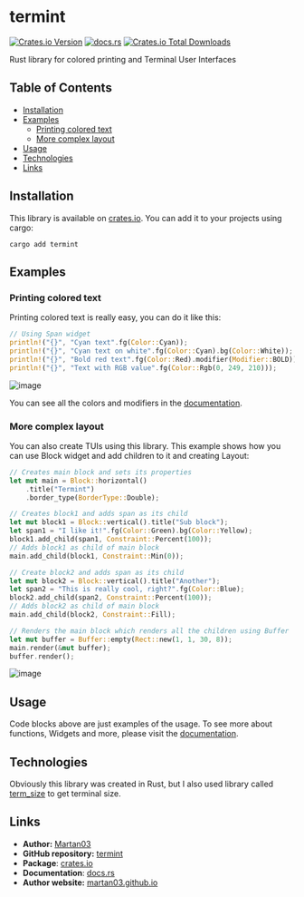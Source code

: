 # termint

[![Crates.io Version](https://img.shields.io/crates/v/termint?logo=rust)](https://crates.io/crates/termint)
[![docs.rs](https://img.shields.io/docsrs/termint?logo=rust)](https://docs.rs/termint/latest/termint/)
[![Crates.io Total Downloads](https://img.shields.io/crates/d/termint)](https://crates.io/crates/termint)

Rust library for colored printing and Terminal User Interfaces

## Table of Contents
- [Installation](#installation)
- [Examples](#examples)
    - [Printing colored text](#printing-colored-text)
    - [More complex layout](#more-complex-layout)
- [Usage](#usage)
- [Technologies](#technologies)
- [Links](#links)

## Installation

This library is available on [crates.io](https://crates.io/crates/termint).
You can add it to your projects using cargo:
```terminal
cargo add termint
```

## Examples

### Printing colored text

Printing colored text is really easy, you can do it like this:

```rust
// Using Span widget
println!("{}", "Cyan text".fg(Color::Cyan));
println!("{}", "Cyan text on white".fg(Color::Cyan).bg(Color::White));
println!("{}", "Bold red text".fg(Color::Red).modifier(Modifier::BOLD));
println!("{}", "Text with RGB value".fg(Color::Rgb(0, 249, 210)));
```
![image](https://github.com/Martan03/termint/assets/46300167/c906a565-69b5-4664-9db0-ad89ff457cbb)

You can see all the colors and modifiers in the
[documentation](https://docs.rs/termint/latest/termint/).

### More complex layout

You can also create TUIs using this library. This example shows how you can
use Block widget and add children to it and creating Layout:

```rust
// Creates main block and sets its properties
let mut main = Block::horizontal()
    .title("Termint")
    .border_type(BorderType::Double);

// Creates block1 and adds span as its child
let mut block1 = Block::vertical().title("Sub block");
let span1 = "I like it!".fg(Color::Green).bg(Color::Yellow);
block1.add_child(span1, Constraint::Percent(100));
// Adds block1 as child of main block
main.add_child(block1, Constraint::Min(0));

// Create block2 and adds span as its child
let mut block2 = Block::vertical().title("Another");
let span2 = "This is really cool, right?".fg(Color::Blue);
block2.add_child(span2, Constraint::Percent(100));
// Adds block2 as child of main block
main.add_child(block2, Constraint::Fill);

// Renders the main block which renders all the children using Buffer
let mut buffer = Buffer::empty(Rect::new(1, 1, 30, 8));
main.render(&mut buffer);
buffer.render();
```
![image](https://github.com/Martan03/termint/assets/46300167/cdd0850b-1952-4c4b-8dec-b49c30d59f6d)

## Usage

Code blocks above are just examples of the usage. To see more about functions,
Widgets and more, please visit the
[documentation](https://docs.rs/termint/latest/termint/).

## Technologies

Obviously this library was created in Rust, but I also used library called
[term_size](https://docs.rs/term_size/latest/term_size/) to get terminal size.

## Links

- **Author:** [Martan03](https://github.com/Martan03)
- **GitHub repository:** [termint](https://github.com/Martan03/termint)
- **Package**: [crates.io](https://crates.io/crates/termint)
- **Documentation**: [docs.rs](https://docs.rs/termint/latest/termint/)
- **Author website:** [martan03.github.io](https://martan03.github.io)
